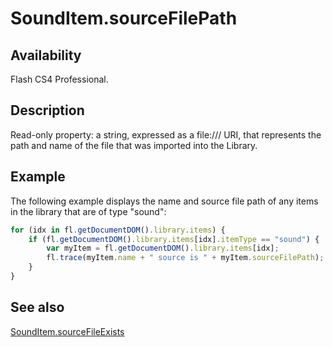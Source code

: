 # SoundItem.sourceFilePath

## Availability

Flash CS4 Professional.

## Description

Read-only property: a string, expressed as a file:/// URI, that represents the path and name of the file that was imported into the Library.

## Example

The following example displays the name and source file path of any items in the library that are of type "sound":

```javascript
for (idx in fl.getDocumentDOM().library.items) {
    if (fl.getDocumentDOM().library.items[idx].itemType == "sound") {
        var myItem = fl.getDocumentDOM().library.items[idx];
        fl.trace(myItem.name + " source is " + myItem.sourceFilePath);
    }
}
```

## See also

[SoundItem.sourceFileExists](../SoundItem_object/SoundItem10.md)
